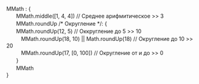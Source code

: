 MMath : {<br />
ㅤㅤMMath.middle([1, 4, 4]) // Среднее арифмитическое >> 3<br />
ㅤㅤMMath.roundUp /* Округление */: { <br />
  ㅤㅤMMath.roundUp(12, 5) // Оккругление до 5 >> 10<br />
ㅤㅤㅤMMath.roundUp(18, 10) || Math.roundUp(18) // Округление до 10 >> 20<br />
ㅤㅤㅤMMath.roundUp(17, [0, 100]) // Округление от и до >> 0<br />
ㅤㅤ}<br />
ㅤㅤMMath<br />
}<br />
